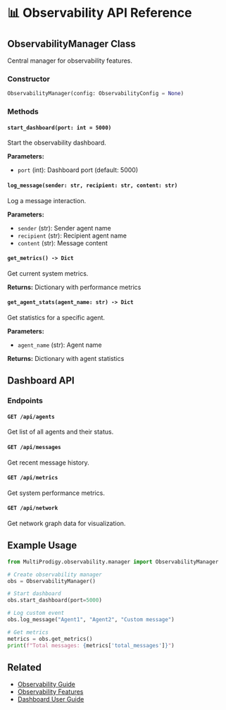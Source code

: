 # 📊 Observability API Reference

## ObservabilityManager Class

Central manager for observability features.

### Constructor

```python
ObservabilityManager(config: ObservabilityConfig = None)
```

### Methods

#### `start_dashboard(port: int = 5000)`
Start the observability dashboard.

**Parameters:**
- `port` (int): Dashboard port (default: 5000)

#### `log_message(sender: str, recipient: str, content: str)`
Log a message interaction.

**Parameters:**
- `sender` (str): Sender agent name
- `recipient` (str): Recipient agent name
- `content` (str): Message content

#### `get_metrics() -> Dict`
Get current system metrics.

**Returns:** Dictionary with performance metrics

#### `get_agent_stats(agent_name: str) -> Dict`
Get statistics for a specific agent.

**Parameters:**
- `agent_name` (str): Agent name

**Returns:** Dictionary with agent statistics

## Dashboard API

### Endpoints

#### `GET /api/agents`
Get list of all agents and their status.

#### `GET /api/messages`
Get recent message history.

#### `GET /api/metrics`
Get system performance metrics.

#### `GET /api/network`
Get network graph data for visualization.

## Example Usage

```python
from MultiProdigy.observability.manager import ObservabilityManager

# Create observability manager
obs = ObservabilityManager()

# Start dashboard
obs.start_dashboard(port=5000)

# Log custom event
obs.log_message("Agent1", "Agent2", "Custom message")

# Get metrics
metrics = obs.get_metrics()
print(f"Total messages: {metrics['total_messages']}")
```

## Related

- [Observability Guide](../guides/observability.md)
- [Observability Features](../observability/)
- [Dashboard User Guide](../observability/user_guide.md)